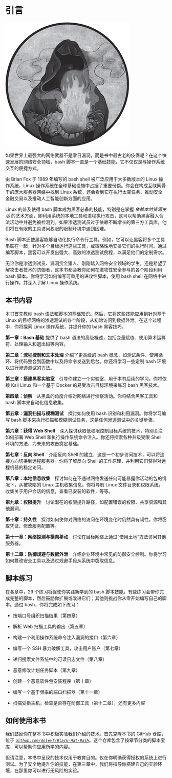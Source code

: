 

# 引言



![](img/opener.jpg)

如果世界上最强大的网络武器不是零日漏洞，而是书中最古老的伎俩呢？在这个快速发展的网络安全领域，bash 脚本一直是一个基础技能，它不仅仅是与操作系统交互的便捷方式。

由 Brian Fox 于 1989 年编写的 bash shell 被广泛应用于大多数版本的 Linux 操作系统，Linux 操作系统在全球基础设施中占据了重要份额。你会在构成互联网骨干的庞大服务器网络中找到 Linux 系统，还会看到它在执行太空任务、推动安全金融交易以及推动人工智能创新方面的应用。

Linux 的普及使得 bash 脚本成为黑客必备的技能，特别是在掌握 *依赖本地资源生活* 的艺术方面，即利用系统的本地工具和进程执行攻击，这可以帮助黑客融入合法活动中并避免被检测到。如果渗透测试员过于依赖不断增长的第三方工具库，他们将在有限的工具访问权限的限制环境中遇到困难。

Bash 脚本还使黑客能够自动化执行命令行工具。例如，它可以让黑客将多个工具串联在一起，针对多个目标运行这些工具，或策略性地安排它们的执行时间。通过编写脚本，黑客可以开发出强大、高效的渗透测试例程，以满足他们的定制需求。

无论你是渗透测试员、漏洞赏金猎人、刚刚踏入网络安全领域的学生，还是希望了解攻击者技术的防御者，这本书都会教你如何在进攻性安全参与的各个阶段利用 bash 脚本。你将学习如何编写可重用的进攻性脚本，使用 bash shell 在网络中进行操作，并深入了解 Linux 操作系统。

## 本书内容

本书首先教你 bash 语法和脚本的基础知识。然后，它将这些技能应用到针对基于 Linux 的目标网络的渗透测试的各个阶段，从初始访问到数据外泄。在这个过程中，你将探索 Linux 操作系统，并提升你的 bash 黑客技巧。

**第一章：Bash 基础** 提供了 bash 语法的高级概述，包括变量赋值、使用算术运算符、处理输入和退出码等内容。

**第二章：流程控制和文本处理** 介绍了更高级的 bash 概念，如测试条件、使用循环、将代码整合到函数中以及将命令发送到后台。你还将学习一些定制 bash 环境以进行渗透测试的方法。

**第三章：搭建黑客实验室** 引导你建立一个实验室，用于本书后续的学习。你将依赖 Kali Linux 和一个基于 Docker 的易受攻击目标环境来练习 bash 黑客技术。

**第四章：侦察** 从黑盒的角度介绍对网络进行侦察活动。你将结合黑客工具和 bash 脚本来自动化信息收集。

**第五章：漏洞扫描与模糊测试** 探讨如何使用 bash 识别和利用漏洞。你将学习编写 bash 脚本来执行扫描和模糊测试任务，这是任何渗透测试中的关键步骤。

**第六章：获得 Web Shell** 深入探讨获取低权限控制目标系统的技术，特别关注如何部署 Web Shell 和执行操作系统命令注入。你还将探索各种升级受限 Shell 环境的方法，为未来的攻击奠定基础。

**第七章：反向 Shell** 介绍反向 Shell 的建立，这是一个初步访问技术，可以将连接方向切换到远程服务器。你将了解反向 Shell 的工作原理，并利用它们获得对远程机器的稳定访问。

**第八章：本地信息收集** 探讨如何在不通过网络发送任何可能暴露你活动的包的情况下，从被攻陷的 Linux 主机收集信息。你将导航 Linux 文件目录和权限系统，收集关于用户会话的信息，查看已安装的软件，等等。

**第九章：权限提升** 讨论潜在的权限提升路径，如配置错误的权限、共享资源和其他漏洞。

**第十章：持久性** 探讨如何使你对网络的访问在环境变化时仍然具有韧性。你将窃取凭证、修改服务配置等。

**第十一章：网络探测与横向移动** 讨论在目标网络上通过“借用土地”方法访问其他服务器。

**第十二章：防御规避与数据外泄** 介绍企业环境中常见的防御安全控制。你将学习如何篡改安全工具以及通过规避手段从系统中窃取信息。

## 脚本练习

在各章中，29 个练习将促使你实践新学到的 bash 脚本技能。有些练习会带你完成完整的脚本，然后鼓励你扩展或改进它们；其他则挑战你从零开始编写自己的脚本。通过 bash，你将完成如下练习：

+   按端口号组织扫描结果（第四章）

+   解析 Web 扫描工具的输出（第五章）

+   构建一个利用操作系统命令注入漏洞的接口（第六章）

+   编写一个 SSH 暴力破解工具，攻击用户账户（第七章）

+   递归搜索文件系统中的可读日志文件（第八章）

+   恶意修改计划任务脚本（第九章）

+   创建一个恶意软件包安装程序（第十章）

+   编写一个基于频率的端口扫描器（第十一章）

+   扫描受损主机，检查是否存在防御工具（第十二章），还有更多内容

## 如何使用本书

我们鼓励你在整本书中积极实验我们介绍的技术。首先克隆本书的 GitHub 仓库，位于 *[`github.com/dolevf/Black-Hat-Bash`](https://github.com/dolevf/Black-Hat-Bash)*。这个仓库包含了按章节分类的脚本宝库，可以帮助你应用所学的内容。

但请注意，本书中呈现的技术仅用于教育目的。仅在你明确获得授权的系统上进行测试。为了安全地提升你的技能，在第三章中，我们将指导你搭建自己的实验环境，在那里你可以进行无风险的实验。
